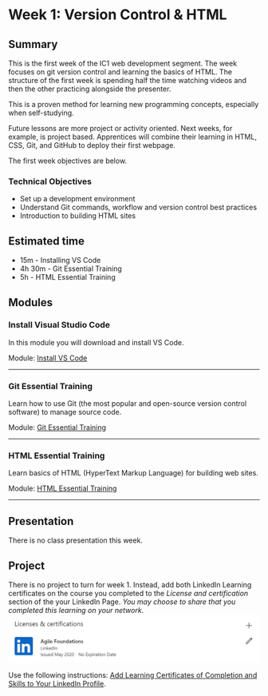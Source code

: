 # Week 1: Version Control & HTML

## Summary
This is the first week of the IC1 web development segment.  The week focuses on git version control and learning the basics of HTML. The structure of the first week is spending half the time watching videos and then the other practicing alongside the presenter.

This is a proven method for learning new programming concepts, especially when self-studying.

Future lessons are more project or activity oriented. Next weeks, for example, is project based.  Apprentices will combine their learning in HTML, CSS, Git, and GitHub to deploy their first webpage.

The first week objectives are below.

### Technical Objectives
- Set up a development environment 
- Understand Git commands, workflow and version control best practices
- Introduction to building HTML sites

## Estimated time
- 15m - Installing VS Code
- 4h 30m - Git Essential Training
- 5h - HTML Essential Training

## Modules

### Install Visual Studio Code
In this module you will download and install VS Code.

Module: [Install VS Code](https://github.com/Leap-Internal-Program/install-vscode/blob/master/install-vscode.md)

---
### Git Essential Training
Learn how to use Git (the most popular and open-source version control software) to manage source code.

Module: [Git Essential Training](https://github.com/Leap-Internal-Program/git-essential-training/blob/master/git-essential-training.md)

---
### HTML Essential Training
Learn basics of HTML (HyperText Markup Language) for building web sites.

Module: [HTML Essential Training](https://github.com/Leap-Internal-Program/html-essential-training/blob/master/html-essential-training.md)

---
## Presentation
There is no class presentation this week. 

## Project
There is no project to turn for week 1.  Instead, add both LinkedIn Learning certificates on the course you completed to the *License and certification* section of the your LinkedIn Page.  *You may choose to share that you completed this learning on your network.*
![License and certification](./img/license-and-certification-for-agile.png)

Use the following instructions: [Add Learning Certificates of Completion and Skills to Your LinkedIn Profile](https://www.linkedin.com/help/linkedin/answer/71929/adding-linkedin-learning-courses-and-skills-to-your-profile).


